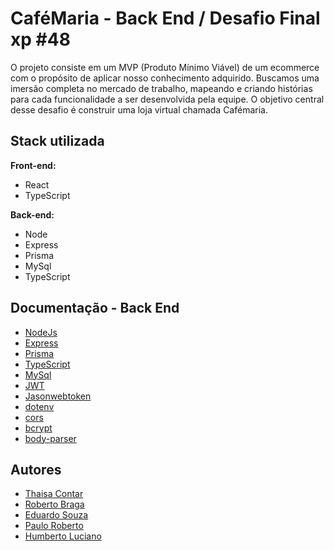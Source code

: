 
# CaféMaria - Back End / Desafio Final xp #48


O projeto consiste em um MVP (Produto Mínimo Viável) de um ecommerce com o propósito de aplicar nosso conhecimento adquirido. Buscamos uma imersão completa no mercado de trabalho, mapeando e criando histórias para cada funcionalidade a ser desenvolvida pela equipe. O objetivo central desse desafio é construir uma loja virtual chamada Cafémaria.


## Stack utilizada

**Front-end:** 
- React
- TypeScript

**Back-end:**
- Node
- Express
- Prisma
- MySql
- TypeScript


## Documentação - Back End

- [NodeJs](https://nodejs.org/en)
- [Express](https://www.npmjs.com/package/express)
- [Prisma](https://www.prisma.io/)
- [TypeScript](https://www.typescriptlang.org/)
- [MySql](https://dev.mysql.com/doc/)
- [JWT](https://jwt.io/)
- [Jasonwebtoken](https://www.npmjs.com/package/jsonwebtoken)
- [dotenv](https://www.npmjs.com/package/dotenv)
- [cors](https://www.npmjs.com/package/@types/cors)
- [bcrypt](https://www.npmjs.com/package/@types/bcrypt)
- [body-parser](https://www.npmjs.com/package/@types/body-parser)

## Autores

- [Thaisa Contar](https://www.github.com/thaisacontar)
- [Roberto Braga](https://www.github.com/RBDevDBA)
- [Eduardo Souza](https://www.github.com/esfigueredo)
- [Paulo Roberto](https://www.github.com/paulorobertorodrigues)
- [Humberto Luciano](https://www.github.com/Humberto08)